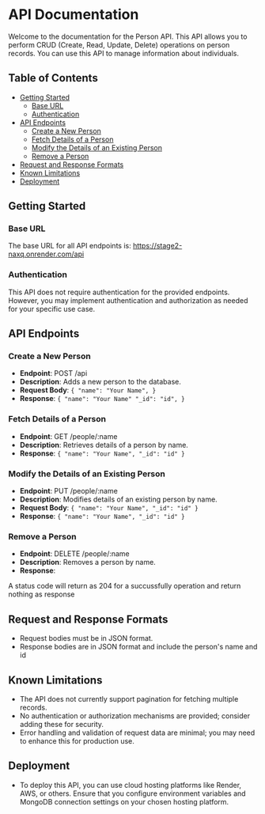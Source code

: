 # API Documentation

Welcome to the documentation for the Person API. This API allows you to perform CRUD (Create, Read, Update, Delete) operations on person records. You can use this API to manage information about individuals.

## Table of Contents

- [Getting Started](#getting-started)
  - [Base URL](#base-url)
  - [Authentication](#authentication)
- [API Endpoints](#api-endpoints)
  - [Create a New Person](#create-a-new-person)
  - [Fetch Details of a Person](#fetch-details-of-a-person)
  - [Modify the Details of an Existing Person](#modify-the-details-of-an-existing-person)
  - [Remove a Person](#remove-a-person)
- [Request and Response Formats](#request-and-response-formats)
- [Known Limitations](#known-limitations)
- [Deployment](#deployment)

## Getting Started

### Base URL

The base URL for all API endpoints is:
https://stage2-naxq.onrender.com/api

### Authentication

This API does not require authentication for the provided endpoints. However, you may implement authentication and authorization as needed for your specific use case.

## API Endpoints

### Create a New Person

- **Endpoint**: POST /api
- **Description**: Adds a new person to the database.
- **Request Body**:
  `{
"name": "Your Name",
}`
- **Response**:
  `{
    "name": "Your Name"
    "_id": "id",
}`

### Fetch Details of a Person

- **Endpoint**: GET /people/:name
- **Description**: Retrieves details of a person by name.
- **Response**:
  `{
    "name": "Your Name",
    "_id": "id"
}`

### Modify the Details of an Existing Person

- **Endpoint**: PUT /people/:name
- **Description**: Modifies details of an existing person by name.
- **Request Body**:
  `{
    "name": "Your Name",
    "_id": "id"
}`
- **Response**:
  `{
    "name": "Your Name",
    "_id": "id"
}`

### Remove a Person

- **Endpoint**: DELETE /people/:name
- **Description**: Removes a person by name.
- **Response**:

A status code will return as 204 for a succussfully operation and return nothing as response

## Request and Response Formats

- Request bodies must be in JSON format.
- Response bodies are in JSON format and include the person's name and id

## Known Limitations

- The API does not currently support pagination for fetching multiple records.
- No authentication or authorization mechanisms are provided; consider adding these for security.
- Error handling and validation of request data are minimal; you may need to enhance this for production use.

## Deployment

- To deploy this API, you can use cloud hosting platforms like Render, AWS, or others. Ensure that you configure environment variables and MongoDB connection settings on your chosen hosting platform.
